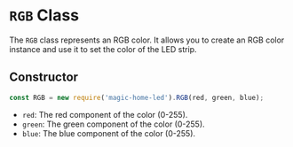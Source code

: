 # `RGB` Class

The `RGB` class represents an RGB color. It allows you to create an RGB color instance and use it to set the color of the LED strip.

## Constructor

```javascript
const RGB = new require('magic-home-led').RGB(red, green, blue);
```

- `red`: The red component of the color (0-255).
- `green`: The green component of the color (0-255).
- `blue`: The blue component of the color (0-255).